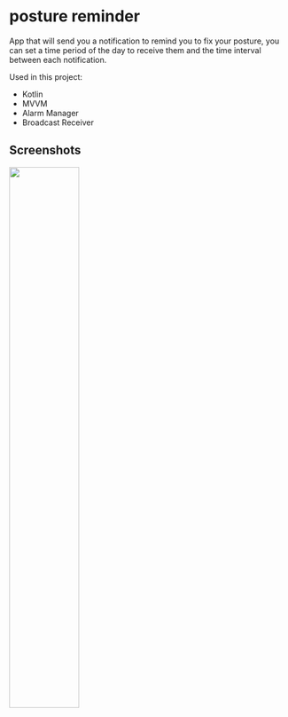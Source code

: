 # posture reminder
App that will send you a notification to remind you to fix your posture, you can set a time period of the day to receive them and the time interval between each notification.

Used in this project:</br>
  * Kotlin
  * MVVM
  * Alarm Manager
  * Broadcast Receiver

## Screenshots
<img src="https://postureapp.puntogris.com/img/1.png" width=50% height=50%>


